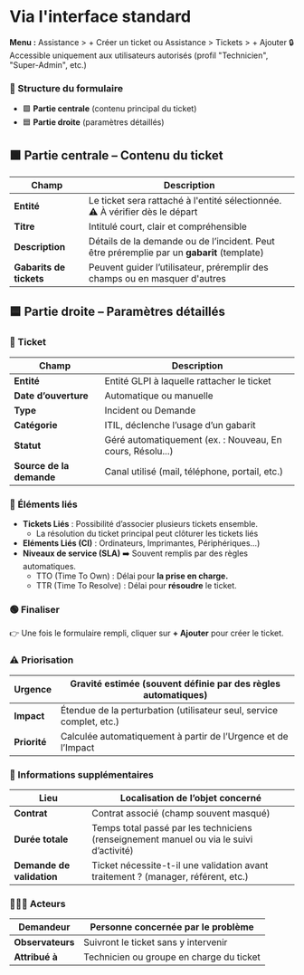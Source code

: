 # Via l'interface standard

**Menu :** Assistance > + Créer un ticket ou Assistance > Tickets > + Ajouter 🔒 Accessible uniquement aux utilisateurs autorisés (profil "Technicien", "Super-Admin", etc.)

### **🧭 Structure du formulaire**
- 🟩 **Partie centrale** (contenu principal du ticket)
- 🟦 **Partie droite** (paramètres détaillés)

## **🟩 Partie centrale – Contenu du ticket**

| **Champ** | **Description** |
|----|----|
| **Entité** | Le ticket sera rattaché à l'entité sélectionnée. ⚠️ À vérifier dès le départ |
| **Titre** | Intitulé court, clair et compréhensible |
| **Description** | Détails de la demande ou de l’incident. Peut être préremplie par un **gabarit** (template) |
| **Gabarits de tickets** | Peuvent guider l’utilisateur, préremplir des champs ou en masquer d'autres |

## **🟦 Partie droite – Paramètres détaillés**

### **📁 Ticket**

| **Champ** | **Description** |
|----|----|
| **Entité** | Entité GLPI à laquelle rattacher le ticket |
| **Date d’ouverture** | Automatique ou manuelle |
| **Type** | Incident ou Demande |
| **Catégorie** | ITIL, déclenche l’usage d’un gabarit |
| **Statut** | Géré automatiquement (ex. : Nouveau, En cours, Résolu...) |
| **Source de la demande** | Canal utilisé (mail, téléphone, portail, etc.) |


### **🔧 Éléments liés**

- **Tickets Liés** : Possibilité d’associer plusieurs tickets ensemble.
  - La résolution du ticket principal peut clôturer les tickets liés
- **Eléments Liés (CI)** : Ordinateurs, Imprimantes, Périphériques…)
- **Niveaux de service (SLA)** ➡️ Souvent remplis par des règles automatiques.
  - TTO (Time To Own) : Délai pour **la prise en charge.**
  - TTR (Time To Resolve) : Délai pour **résoudre** le ticket.

### **🟢 Finaliser**

👉 Une fois le formulaire rempli, cliquer sur **+ Ajouter** pour créer le ticket.

### **⚠️ Priorisation**

| **Urgence** | Gravité estimée (souvent définie par des règles automatiques) |
|----|----|
| **Impact** | Étendue de la perturbation (utilisateur seul, service complet, etc.) |
| **Priorité** | Calculée automatiquement à partir de l’Urgence et de l’Impact |

### **📍 Informations supplémentaires**

| **Lieu** | Localisation de l’objet concerné |
|----|----|
| **Contrat** | Contrat associé (champ souvent masqué) |
| **Durée totale** | Temps total passé par les techniciens (renseignement manuel ou via le suivi d’activité) |
| **Demande de validation** | Ticket nécessite-t-il une validation avant traitement ? (manager, référent, etc.) |

### **🧑‍🤝‍🧑 Acteurs**

| **Demandeur**    | Personne concernée par le problème       |
|------------------|------------------------------------------|
| **Observateurs** | Suivront le ticket sans y intervenir     |
| **Attribué à**   | Technicien ou groupe en charge du ticket |


